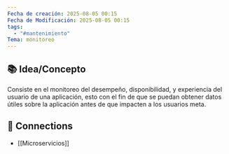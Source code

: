 ```yaml
---
Fecha de creación: 2025-08-05 00:15
Fecha de Modificación: 2025-08-05 00:15
tags:
  - "#mantenimiento"
Tema: monitoreo
---
```


## 📚 Idea/Concepto 

Consiste en el monitoreo del desempeño, disponibilidad, y experiencia del usuario de una aplicación, esto con el fin de que se puedan obtener datos útiles sobre la aplicación antes de que impacten a los usuarios meta.

## 🔗 Connections
- [[Microservicios]]